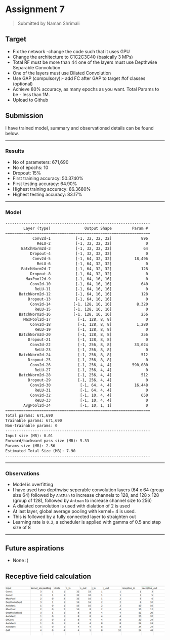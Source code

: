 #  Assignment 7

> Submitted by Naman Shrimali

## Target
* Fix the network -change the code such that it uses GPU
* Change the architecture to C1C2C3C40 (basically 3 MPs)
* Total RF must be more than 44 one of the layers must use Depthwise Separable Convolution
* One of the layers must use Dilated Convolution
* Use GAP (compulsory):- add FC after GAP to target #of classes (optional)
* Achieve 80% accuracy, as many epochs as you want. Total Params to be - less than 1M.
* Upload to Github

## Submission
I have trained model, summary and observationsd details can be found below.

---

### Results
* No of parameters: 671,690
* No of epochs: 10
* Dropout: 15%
* First training accuracy: 50.3740%
* First testing accuracy: 64.90%
* Highest training accuracy: 86.3680%
* Highest testing accuracy: 83.17%

---
### Model


```
----------------------------------------------------------------
        Layer (type)               Output Shape         Param #
================================================================
            Conv2d-1           [-1, 32, 32, 32]             896
              ReLU-2           [-1, 32, 32, 32]               0
       BatchNorm2d-3           [-1, 32, 32, 32]              64
           Dropout-4           [-1, 32, 32, 32]               0
            Conv2d-5           [-1, 64, 32, 32]          18,496
              ReLU-6           [-1, 64, 32, 32]               0
       BatchNorm2d-7           [-1, 64, 32, 32]             128
           Dropout-8           [-1, 64, 32, 32]               0
         MaxPool2d-9           [-1, 64, 16, 16]               0
           Conv2d-10           [-1, 64, 16, 16]             640
             ReLU-11           [-1, 64, 16, 16]               0
      BatchNorm2d-12           [-1, 64, 16, 16]             128
          Dropout-13           [-1, 64, 16, 16]               0
           Conv2d-14          [-1, 128, 16, 16]           8,320
             ReLU-15          [-1, 128, 16, 16]               0
      BatchNorm2d-16          [-1, 128, 16, 16]             256
        MaxPool2d-17            [-1, 128, 8, 8]               0
           Conv2d-18            [-1, 128, 8, 8]           1,280
             ReLU-19            [-1, 128, 8, 8]               0
      BatchNorm2d-20            [-1, 128, 8, 8]             256
          Dropout-21            [-1, 128, 8, 8]               0
           Conv2d-22            [-1, 256, 8, 8]          33,024
             ReLU-23            [-1, 256, 8, 8]               0
      BatchNorm2d-24            [-1, 256, 8, 8]             512
          Dropout-25            [-1, 256, 8, 8]               0
           Conv2d-26            [-1, 256, 4, 4]         590,080
             ReLU-27            [-1, 256, 4, 4]               0
      BatchNorm2d-28            [-1, 256, 4, 4]             512
          Dropout-29            [-1, 256, 4, 4]               0
           Conv2d-30             [-1, 64, 4, 4]          16,448
             ReLU-31             [-1, 64, 4, 4]               0
           Conv2d-32             [-1, 10, 4, 4]             650
             ReLU-33             [-1, 10, 4, 4]               0
        AvgPool2d-34             [-1, 10, 1, 1]               0
================================================================
Total params: 671,690
Trainable params: 671,690
Non-trainable params: 0
----------------------------------------------------------------
Input size (MB): 0.01
Forward/backward pass size (MB): 5.33
Params size (MB): 2.56
Estimated Total Size (MB): 7.90
----------------------------------------------------------------
```
---
### Observations
* Model is overfitting
* I have used two depthwise seperable convolution layers (64 x 64 (group size 64) followed by `AntMan` to increase channels to 128, and 128 x 128 (group of 128), followed by `Antman` to increase channel size to 256)
* A dialated convolution is used with dialation of 2 is used
* At last layer, global average pooling with kernel= 4 is used.
* This is followed by a fully connected layer to straighten out
* Learning rate is `0.2`, a scheduler is applied with gamma of 0.5 and step size of 8
---
## Future aspirations
* None :(
## Receptive field calculation
![RF_Calc](https://github.com/namanshrimali/TSAI_EVA/blob/Assignment7-CIFAR-10/images/receptive_field.png)
